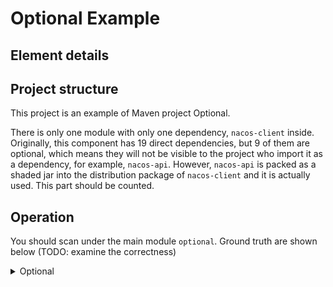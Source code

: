 #  Optional Example

## Element details

## Project structure

This project is an example of Maven project Optional.

There is only one module with only one dependency, `nacos-client` inside. Originally, this component has 19 direct dependencies, but 9 of them are optional, which means they will not be visible to the project who import it as a dependency, for example, `nacos-api`. However, `nacos-api` is packed as a shaded jar into the distribution package of `nacos-client` and it is actually used. This part should be counted.

## Operation

You should scan under the main module `optional`. Ground truth are shown below (TODO: examine the correctness)

<details>
<summary>Optional</summary>
<pre>
 com.alibaba.nacos:nacos-client:jar:2.1.0-SNAPSHOT
 +- org.slf4j:slf4j-api:jar:1.7.7:compile
 +- org.apache.logging.log4j:log4j-core:jar:2.13.3:compile
 +- org.apache.logging.log4j:log4j-api:jar:2.13.3:compile
 +- org.apache.logging.log4j:log4j-slf4j-impl:jar:2.13.3:compile
 +- com.alibaba.nacos:nacos-common:jar:2.1.0-SNAPSHOT:compile
 |  \- commons-io:commons-io:jar:2.7:compile
 +- com.alibaba.nacos:nacos-api:jar:2.1.0-SNAPSHOT:compile
 |  +- io.grpc:grpc-netty-shaded:jar:1.24.0:compile
 |  |  \- io.grpc:grpc-core:jar:1.24.0:compile
 |  |     +- com.google.code.gson:gson:jar:2.8.6:compile
 |  |     +- com.google.android:annotations:jar:4.1.1.4:compile
 |  |     +- io.perfmark:perfmark-api:jar:0.17.0:compile
 |  |     +- io.opencensus:opencensus-api:jar:0.21.0:compile
 |  |     \- io.opencensus:opencensus-contrib-grpc-metrics:jar:0.21.0:compile
 |  +- io.grpc:grpc-protobuf:jar:1.24.0:compile
 |  |  +- io.grpc:grpc-api:jar:1.24.0:compile
 |  |  |  +- io.grpc:grpc-context:jar:1.24.0:compile
 |  |  |  +- com.google.errorprone:error_prone_annotations:jar:2.3.2:compile
 |  |  |  \- org.codehaus.mojo:animal-sniffer-annotations:jar:1.17:compile
 |  |  \- io.grpc:grpc-protobuf-lite:jar:1.24.0:compile
 |  +- io.grpc:grpc-stub:jar:1.24.0:compile
 |  +- io.netty:netty-all:jar:4.1.59.Final:compile
 |  +- com.google.api.grpc:proto-google-common-protos:jar:1.17.0:compile
 |  +- com.google.protobuf:protobuf-java:jar:3.8.0:compile
 |  +- io.grpc:protoc-gen-grpc-java:pom:1.24.0:compile
 |  \- javax.annotation:javax.annotation-api:jar:1.3.2:compile
 +- ch.qos.logback:logback-classic:jar:1.2.3:compile
 +- ch.qos.logback:logback-core:jar:1.2.3:compile
 +- commons-codec:commons-codec:jar:1.11:compile
 +- com.fasterxml.jackson.core:jackson-core:jar:2.12.2:compile
 +- com.fasterxml.jackson.core:jackson-databind:jar:2.12.2:compile
 |  \- com.fasterxml.jackson.core:jackson-annotations:jar:2.12.2:compile
 +- org.apache.httpcomponents:httpasyncclient:jar:4.1.3:compile
 |  +- org.apache.httpcomponents:httpcore:jar:4.4.13:compile
 |  +- org.apache.httpcomponents:httpcore-nio:jar:4.4.13:compile
 |  +- org.apache.httpcomponents:httpclient:jar:4.5.12:compile
 |  \- commons-logging:commons-logging:jar:1.2:compile
 +- org.reflections:reflections:jar:0.9.11:compile
 |  +- com.google.guava:guava:jar:30.1-jre:compile
 |  |  +- com.google.guava:failureaccess:jar:1.0.1:compile
 |  |  +- com.google.guava:listenablefuture:jar:9999.0-empty-to-avoid-conflict-with-guava:compile
 |  |  +- com.google.code.findbugs:jsr305:jar:3.0.2:compile
 |  |  +- org.checkerframework:checker-qual:jar:3.5.0:compile
 |  |  \- com.google.j2objc:j2objc-annotations:jar:1.3:compile
 |  \- org.javassist:javassist:jar:3.21.0-GA:compile
 +- net.jcip:jcip-annotations:jar:1.0:compile
 +- io.prometheus:simpleclient:jar:0.5.0:compile
 +- org.yaml:snakeyaml:jar:1.23:compile
 +- junit:junit:jar:4.12:test
 |  \- org.hamcrest:hamcrest-core:jar:1.3:test
 +- org.mockito:mockito-core:jar:3.8.0:test
 |  +- net.bytebuddy:byte-buddy:jar:1.9.16:test
 |  +- net.bytebuddy:byte-buddy-agent:jar:1.9.16:test
 |  \- org.objenesis:objenesis:jar:3.1:test
 \- org.mockito:mockito-inline:jar:3.8.0:test
</pre>
</details>

